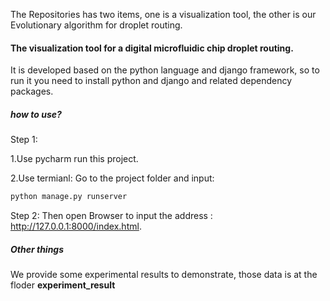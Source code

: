 

The Repositories has two items, one is a visualization tool, the other is our Evolutionary algorithm for droplet routing.

#### The visualization tool for a digital microfluidic chip droplet routing.

It is developed based on the python language and django framework, so to run it you need to install python and django and related dependency packages.

##### how to use?

Step 1:

1.Use pycharm run this project.

2.Use termianl: Go to the project folder and input:

```python
python manage.py runserver
```
Step 2:
Then open  Browser  to input the address : http://127.0.0.1:8000/index.html.



##### Other things

We provide some experimental results to demonstrate, those data is at the floder **experiment_result**

